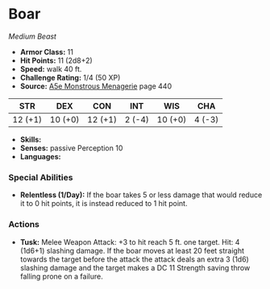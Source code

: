 # Boar

*Medium* *Beast*

- **Armor Class:** 11
- **Hit Points:** 11 (2d8+2)
- **Speed:** walk 40 ft.
- **Challenge Rating:** 1/4 (50 XP)
- **Source:** [A5e Monstrous Menagerie](https://enpublishingrpg.com/products/level-up-monstrous-menagerie-a5e) page 440

| STR | DEX | CON | INT | WIS | CHA |
| --- | --- | --- | --- | --- | --- |
| 12 (+1) | 10 (+0) | 12 (+1) | 2 (-4) | 10 (+0) | 4 (-3) |

- **Skills:** 
- **Senses:** passive Perception 10
- **Languages:** 
### Special Abilities
- **Relentless (1/Day):** If the boar takes 5 or less damage that would reduce it to 0 hit points, it is instead reduced to 1 hit point.
### Actions
- **Tusk:** Melee Weapon Attack: +3 to hit  reach 5 ft.  one target. Hit: 4 (1d6+1) slashing damage. If the boar moves at least 20 feet straight towards the target before the attack  the attack deals an extra 3 (1d6) slashing damage and the target makes a DC 11 Strength saving throw  falling prone on a failure.


